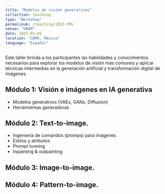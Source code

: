 ```yaml
---
title: "Modelos de visión generativos"
collection: teaching
type: "Workshop"
permalinuk: /teaching/2023-VMs
venue: "UNAM"
date: 2023-01-01
location: "CDMX, México"
language: "Español"
---
```


Este taller brinda a los participantes las habilidades y conocimientos necesarios para explorar los modelos de visión más comunes y aplicar técnicas intermedias en la generación artificial y transformación digital de imágenes.

Módulo 1: Visión e imágenes en IA generativa
------
* Modelos generativos (VAEs, GANs, Diffusion)
* Herramientas generadoras

Módulo 2: Text-to-image.
------
* Ingeniería de comandos (promps) para imágenes
* Estilos y atributos 
* Prompt tunning
* Inpainting & outpainting

Módulo 3: Image-to-image.
------

Módulo 4: Pattern-to-image.
------



